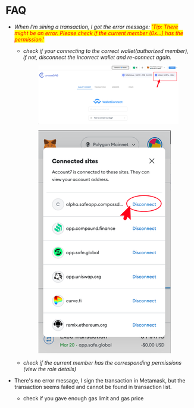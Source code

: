 # FAQ

* _When I'm sining a transaction, I got the error message: <mark style="color:red;">'Tip: There might be an error. Please check if the current member (0x...) has the permission.'</mark>_&#x20;
  *   _check if your connecting to the correct wallet(authorized member), if not, disconnect the incorrect wallet and re-connect again._

      &#x20;

      <figure><img src="../../.gitbook/assets/image.png" alt=""><figcaption></figcaption></figure>



      <figure><img src="../../.gitbook/assets/image (4).png" alt=""><figcaption></figcaption></figure>
  * _check if the current member has the corresponding permissions (view the role details)_



* There's no error message, I sign the transaction in Metamask, but the transaction seems failed and cannot be found in transaction list.&#x20;
  * check if you gave enough gas limit and gas price
